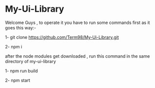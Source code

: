 # My-Ui-Library

Welcome Guys , to operate it you have to run some commands first as it goes this way:-

1- git clone https://github.com/Term98/My-Ui-Library.git

2- npm i 

after the node modules get downloaded , run this command in the same directory of my-ui-library

1- npm run build

2- npm start 

